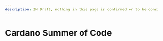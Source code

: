 ```yaml
---
description: IN Draft, nothing in this page is confirmed or to be considered final.
---
```


# Cardano Summer of Code

